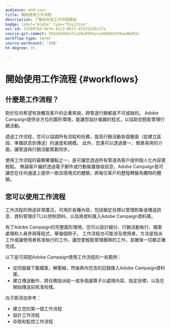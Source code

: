 ```yaml
---
audience: end-user
title: 開始使用工作流程
description: 了解如何從工作流程開始
badge: label="Alpha" type="Positive"
exl-id: 3358976d-0e7e-41c3-8bf2-d3315226c2fa
source-git-commit: 583e83d65e7ca26e8501eca4696043f0aedb683c
workflow-type: tm+mt
source-wordcount: '330'
ht-degree: 3%

---
```


# 開始使用工作流程 {#workflows}

## 什麼是工作流程？

對於任何希望有效觸及客戶的企業來說，跨管道行銷都是不可或缺的。 Adobe Campaign提供全方位的圖形環境，能讓您設計複雜的程式，以協助您輕鬆管理行銷活動。

透過工作流程，您可以協調所有流程和任務，提高行銷活動各個層面（從建立區段、準備訊息到傳送）的速度和規模。 此外，您還可以透過單一、簡單易用的介面，讓管道與行銷活動策劃同步。

使用工作流程的最顯著優點之一，是可讓您透過所有管道為客戶提供個人化內容更輕鬆。 無論客戶偏好透過電子郵件或行動裝置接收訊息，Adobe Campaign皆可讓您在任何通道上提供一致且情境式的體驗，將每位客戶的歷程轉變為獨特的體驗。

## 您可以使用工作流程

工作流程的用途非常廣泛，可用於各種內容，包括鎖定目標以管理對象或傳送訊息、資料管理(ETL)以控制資料，以及將資料匯入Adobe Campaign資料庫。

有了Adobe Campaign的完整圖形環境，您可以設計細分、行銷活動執行、檔案處理和人員參與等程式，舉幾個例子。 工作流程也可能涉及使用者，方法是指派工作或讓使用者核准執行的工作，讓您更輕鬆管理團隊的工作，並確保一切都正確完成。

以下是可搭配Adobe Campaign使用工作流程的一些範例：

* 從伺服器下載檔案，解壓縮，然後將內包含的記錄匯入Adobe Campaign資料庫。
* 建立傳送動作、將任務指派給一或多個運算子以處理內容、指定目標，以及在開始傳送前核准校樣。

向子節添加參考：

* 建立您的第一個工作流程
* 設計工作流程
* 存取和監控工作流程
